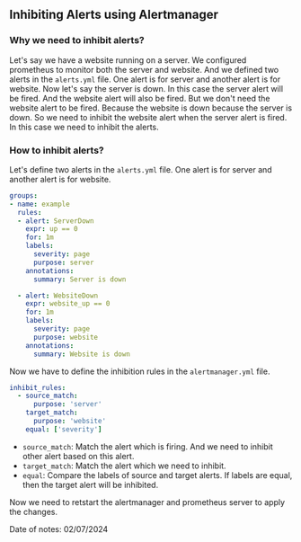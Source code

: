 ## Inhibiting Alerts using Alertmanager

### Why we need to inhibit alerts?

Let's say we have a website running on a server. We configured prometheus to monitor both the server and website. And we defined two alerts in the `alerts.yml` file. One alert is for server and another alert is for website. Now let's say the server is down. In this case the server alert will be fired. And the website alert will also be fired. But we don't need the website alert to be fired. Because the website is down because the server is down. So we need to inhibit the website alert when the server alert is fired. In this case we need to inhibit the alerts.

### How to inhibit alerts?

Let's define two alerts in the `alerts.yml` file. One alert is for server and another alert is for website.

```yaml
groups:
- name: example
  rules:
  - alert: ServerDown
    expr: up == 0
    for: 1m
    labels:
      severity: page
      purpose: server
    annotations:
      summary: Server is down

  - alert: WebsiteDown
    expr: website_up == 0
    for: 1m
    labels:
      severity: page
      purpose: website
    annotations:
      summary: Website is down
```

Now we have to define the inhibition rules in the `alertmanager.yml` file.

```yaml
inhibit_rules:
  - source_match:
      purpose: 'server'
    target_match:
      purpose: 'website'
    equal: ['severity']
```

- `source_match`: Match the alert which is firing. And we need to inhibit other alert based on this alert.
- `target_match`: Match the alert which we need to inhibit.
- `equal`: Compare the labels of source and target alerts. If labels are equal, then the target alert will be inhibited.

Now we need to retstart the alertmanager and prometheus server to apply the changes.

Date of notes: 02/07/2024
